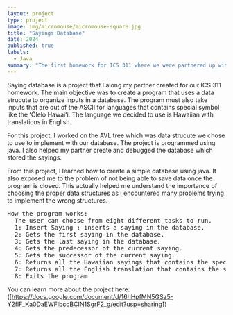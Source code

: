 ```yaml
---
layout: project
type: project
image: img/micromouse/micromouse-square.jpg
title: "Sayings Database"
date: 2024
published: true
labels:
  - Java
summary: "The first homework for ICS 311 where we were partnered up with a random classmate."
---
```

<p>
Saying database is a project that I along my pertner created for our ICS 311 homework. The main objective was to create a program that uses a data strucute to organize inputs in a database. The program must also take inputs that are out of the ASCII for languages that contains special symbol like the ʻŌlelo Hawaiʻi. The language we decided to use is Hawaiian with translations in English. 
</p>
<p>
For this project, I worked on the AVL tree which was data strucute we chose to use to implement with our database. The project is programmed using java. I also helped my partner create and debugged the database which stored the sayings. 
</p>
<p>
From this project, I learned how to create a simple database using java. It also exposed me to the problem of not being able to save data once the program is closed. This actually helped me understand the importance of choosing the proper data structures as I encountered many problems trying to implement the wrong structures. 
</p>
<pre>
How the program works:
  The user can choose from eight different tasks to run. 
  1: Insert Saying : inserts a saying in the database.
  2: Gets the first saying in the database.
  3: Gets the last saying in the database.
  4: Gets the predecessor of the current saying.
  5: Gets the successor of the current saying.
  6: Returns all the Hawaiian sayings that contains the specific word.
  7: Returns all the English translation that contains the specific word.
  8: Exits the program
</pre>

You can learn more about the project here:([https://docs.google.com/document/d/16hHpfMN5GSz5-Y2flF_Ka0DaEWFlbccBCIN1SgrF2_g/edit?usp=sharing])

